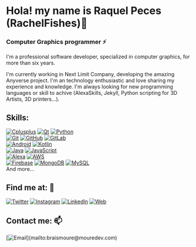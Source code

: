 # Hola! my name is Raquel Peces (RachelFishes)👋


### Computer Graphics programmer ⚡


I'm a professional software developer, specialized in computer graphics, for more than six years.

I'm currently working in Next Limit Company, developing the amazing Anyverse project. 
I'm an technology enthusiastic and love sharing my experience and knowledge. I'm always looking for new programming languages or skill to achive (AlexaSkills, Jekyll, Python scripting for 3D Artists, 3D printers...).

## Skills:

[![Cplusplus](https://img.shields.io/badge/C++-00599C?style=for-the-badge&logo=c%2B%2B&logoColor=white&labelColor=101010)]()
[![Qt](https://img.shields.io/badge/Qt-41CD52?style=for-the-badge&logo=Qt&logoColor=white&labelColor=101010)]()
[![Python](https://img.shields.io/badge/Python-3776AB?style=for-the-badge&logo=Python&logoColor=white&labelColor=101010)]()
</br>
[![Git](https://img.shields.io/badge/Git-F05032?style=for-the-badge&logo=Git&logoColor=white&labelColor=101010)]()
[![GitHub](https://img.shields.io/badge/GitHub-181717?style=for-the-badge&logo=GitHub&logoColor=white&labelColor=101010)]()
[![GitLab](https://img.shields.io/badge/GitLab-FCA121?style=for-the-badge&logo=GitLab&logoColor=white&labelColor=101010)]()
</br>
[![Android](https://img.shields.io/badge/Android-3DDC84?style=for-the-badge&logo=android&logoColor=white&labelColor=101010)]()
[![Kotlin](https://img.shields.io/badge/Kotlin-0095D5?style=for-the-badge&logo=kotlin&logoColor=white&labelColor=101010)]()
</br>
[![Java](https://img.shields.io/badge/Java-007396?style=for-the-badge&logo=java&logoColor=white&labelColor=101010)]()
[![JavaScript](https://img.shields.io/badge/JavaScript-F7DF1E?style=for-the-badge&logo=javascript&logoColor=white&labelColor=101010)]()
</br>
[![Alexa](https://img.shields.io/badge/Alexa-00CAFF?style=for-the-badge&logo=amazon-alexa&logoColor=white&labelColor=101010)]()
[![AWS](https://img.shields.io/badge/AWS-232F3E?style=for-the-badge&logo=amazon-aws&logoColor=white&labelColor=101010)]()
</br>
[![Firebase](https://img.shields.io/badge/Firebase-FFCA28?style=for-the-badge&logo=firebase&logoColor=white&labelColor=101010)]()
[![MongoDB](https://img.shields.io/badge/MongoDB-47A248?style=for-the-badge&logo=mongodb&logoColor=white&labelColor=101010)]()
[![MySQL](https://img.shields.io/badge/MySQL-4479A1?style=for-the-badge&logo=mysql&logoColor=white&labelColor=101010)]()
</br>
And more...

## Find me at: 💬
[![Twitter](https://img.shields.io/badge/@RaquelFishes-1DA1F2?style=social&logo=Twitter&logoColor=blue&labelColor=101010)](https://twitter.com/raquelfishes)
[![Instagram](https://img.shields.io/badge/@raquelfishes-E4405F?style=social&logo=instagram&logoColor=pink&labelColor=101010)](https://instagram.com/raquelfishes)
[![LinkedIn](https://img.shields.io/badge/raquelpeces-0077B5?style=social&logo=linkedin&logoColor=blue&labelColor=101010)](https://www.linkedin.com/in/raquelpeces)
[![Web](https://img.shields.io/badge/raquelfishes.github.io-14a1f0?style=social&logo=dev.to&logoColor=black&labelColor=101010)](https://raquelfishes.github.io)

## Contact me: 📫
[![Email](https://img.shields.io/badge/raquelpm23+web@gmail.com-my_personal_email_(slow_response)-D14836?style=flat&logo=gmail&logoColor=white&labelColor=101010)](mailto:braismoure@mouredev.com)

<!--
**raquelfishes/raquelfishes** is a ✨ _special_ ✨ repository because its `README.md` (this file) appears on your GitHub profile.

Here are some ideas to get you started:

- 🔭 I’m currently working on ...
- 🌱 I’m currently learning ...
- 👯 I’m looking to collaborate on ...
- 🤔 I’m looking for help with ...
- 💬 Ask me about ...
- 📫 How to reach me: ...
- 😄 Pronouns: ...
- ⚡ Fun fact: ...

https://shields.io/
https://simpleicons.org/
-->

